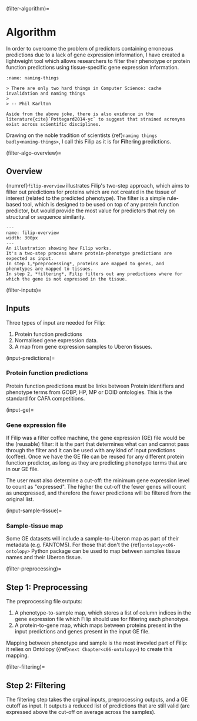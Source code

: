 (filter-algorithm)=
# Algorithm

In order to overcome the problem of predictors containing erroneous predictions due to a lack of gene expression information, I have created a lightweight tool which allows researchers to filter their phenotype or protein function predictions using tissue-specific gene expression information.
 
````{margin} Naming things
:name: naming-things

> There are only two hard things in Computer Science: cache invalidation and naming things
>
> -- Phil Karlton

Aside from the above joke, there is also evidence in the literature{cite}`Pottegard2014-yc` to suggest that strained acronyms exist across scientific disciplines. 

````
 
Drawing on the noble tradition of scientists {ref}`naming things badly<naming-things>`, I call this Filip as it is for **Fil**ter**i**ng **p**redictions. 

(filter-algo-overview)=
## Overview

{numref}`filip-overview` illustrates Filip's two-step approach, which aims to filter out predictions for proteins which are not created in the tissue of interest (related to the predicted phenotype).
The filter is a simple rule-based tool, which is designed to be used on top of any protein function predictor, but would provide the most value for predictors that rely on structural or sequence similarity.

```{figure} ../images/filip.png
---
name: filip-overview
width: 300px
---
An illustration showing how Filip works. 
It's a two-step process where protein-phenotype predictions are expected as input. 
In step 1,*preprocessing*, proteins are mapped to genes, and phenotypes are mapped to tissues. 
In step 2, *filtering*, Filip filters out any predictions where for which the gene is not expressed in the tissue.
```

[//]: # (TODO: cross-ref to previous mention of FANTOM5, or include as margin comment)
[//]: # (TODO: Cite FANTOM5)
[//]: # (TODO: cross-ref to UBERON, and make sure it is included in ontology section)
[//]: # (TODO: cross-ref next section)
[//]: # (TODO: cross-ref to Ontolopy section)

(filter-inputs)=
## Inputs
Three types of input are needed for Filip: 
1. Protein function predictions 
2. Normalised gene expression data.
3. A map from gene expression samples to Uberon tissues. 

(input-predictions)=
### Protein function predictions
Protein function predictions must be links between Protein identifiers and phenotype terms from GOBP, HP, MP or DOID ontologies. 
This is the standard for CAFA competitions.

(input-ge)=
### Gene expression file
If Filip was a filter coffee machine, the gene expression (GE) file would be the (reusable) filter: it is the part that determines what can and cannot pass through the  filter and it can be used with any kind of input predictions (coffee). 
Once we have the GE file can be reused for any different protein function predictor, as long as they are predicting phenotype terms that are in our GE file.

The user must also determine a cut-off: the minimum gene expression level to count as "expressed". 
The higher the cut-off the fewer genes will count as unexpressed, and therefore the fewer predictions will be filtered from the original list.

(input-sample-tissue)=
### Sample-tissue map
Some GE datasets will include a sample-to-Uberon map as part of their metadata (e.g. FANTOM5).
For those that don't the {ref}`ontolopy<c06-ontolopy>` Python package can be used to map between samples tissue names and their Uberon tissue.

(filter-preprocessing)=
## Step 1: Preprocessing
The preprocessing file outputs:
1. A phenotype-to-sample map, which stores a list of column indices in the gene expression file which Filip should use for filtering each phenotype.
2. A protein-to-gene map, which maps between proteins present in the input predictions and genes present in the input GE file.

Mapping between phenotype and sample is the most invovled part of Filip: it relies on Ontolopy ({ref}`next Chapter<c06-ontolopy>`) to create this mapping.

(filter-filtering)=
## Step 2: Filtering
The filtering step takes the orginal inputs, preprocessing outputs, and a GE cutoff as input. 
It outputs a reduced list of predictions that are still valid (are expressed above the cut-off on average across the samples).
